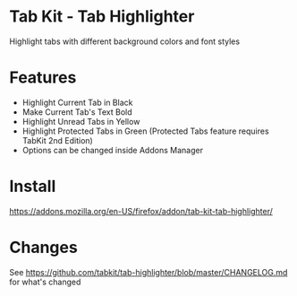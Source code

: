 Tab Kit - Tab Highlighter
=========================

Highlight tabs with different background colors and font styles

Features
========
- Highlight Current Tab in Black
- Make Current Tab's Text Bold
- Highlight Unread Tabs in Yellow
- Highlight Protected Tabs in Green (Protected Tabs feature requires TabKit 2nd Edition)
- Options can be changed inside Addons Manager

Install
=======
https://addons.mozilla.org/en-US/firefox/addon/tab-kit-tab-highlighter/

Changes
=======
See https://github.com/tabkit/tab-highlighter/blob/master/CHANGELOG.md for what's changed
